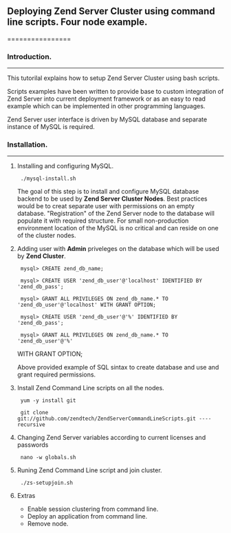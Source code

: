## Deploying Zend Server Cluster using command line scripts. Four node example. 
================

### Introduction.
---------------
This tutorilal explains how to setup Zend Server Cluster using bash scripts. 

Scripts examples have been written to provide base to custom integration of Zend Server into current deployment framework or as an easy to read example which can be implemented in other programming languages. 

Zend Server user interface is driven by MySQL database and separate instance of MySQL is required.


### Installation.
---------------

1. Installing and configuring MySQL. 
	
		./mysql-install.sh 
	
	The goal of this step is to install and configure MySQL database backend to be used by **Zend Server Cluster Nodes**. Best practices would be to creat separate user with permissions on an empty database. "Registration" of the Zend Server node to the database will populate it with required structure. For small non-production environment location of the MySQL is no critical and can reside on one of the cluster nodes.  
	
2. Adding user with **Admin** priveleges on the database which will be used by **Zend Cluster**.
	 

    	mysql> CREATE zend_db_name;
		
    	mysql> CREATE USER 'zend_db_user'@'localhost' IDENTIFIED BY 'zend_db_pass';
    
		mysql> GRANT ALL PRIVILEGES ON zend_db_name.* TO 'zend_db_user'@'localhost' WITH GRANT OPTION;
	
		mysql> CREATE USER 'zend_db_user'@'%' IDENTIFIED BY 'zend_db_pass';
	
		mysql> GRANT ALL PRIVILEGES ON zend_db_name.* TO 'zend_db_user'@'%'
    WITH GRANT OPTION;
	
	
	Above provided example of SQL sintax to create database and use and grant required permissions.
	
3. Install Zend Command Line scripts on all the nodes.
	
		yum -y install git
	
		git clone git://github.com/zendtech/ZendServerCommandLineScripts.git ----recursive
4. Changing Zend Server variables according to current licenses and passwords
   
   		nano -w globals.sh
	
	
5. Runing Zend Command Line script and join cluster.
   
   		./zs-setupjoin.sh

6. Extras

	- Enable session clustering from command line.
  	- Deploy an application from command line.
  	- Remove node. 
 
 